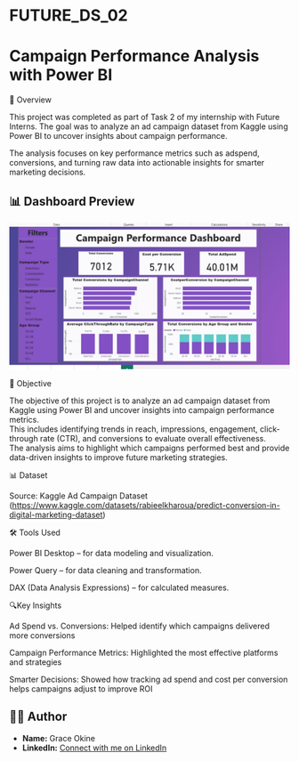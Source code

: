 # FUTURE_DS_02

 # Campaign Performance Analysis with Power BI

 📌 Overview

This project was completed as part of Task 2 of my internship with Future Interns. The goal was to analyze an ad campaign dataset from Kaggle using Power BI to uncover insights about campaign performance.

The analysis focuses on key performance metrics such as adspend, conversions, and turning raw data into actionable insights for smarter marketing decisions.

## 📊 Dashboard Preview  
![Campaign Performance Dashboard](Campaign%20Performance%20dashboard.png)


 🎯 Objective  

The objective of this project is to analyze an ad campaign dataset from Kaggle using Power BI and uncover insights into campaign performance metrics.  
This includes identifying trends in reach, impressions, engagement, click-through rate (CTR), and conversions to evaluate overall effectiveness.  
The analysis aims to highlight which campaigns performed best and provide data-driven insights to improve future marketing strategies.

📊 Dataset

Source: Kaggle Ad Campaign Dataset (https://www.kaggle.com/datasets/rabieelkharoua/predict-conversion-in-digital-marketing-dataset)


🛠 Tools Used

Power BI Desktop – for data modeling and visualization.

Power Query – for data cleaning and transformation.

DAX (Data Analysis Expressions) – for calculated measures.



 🔍Key Insights

Ad Spend vs. Conversions: Helped identify which campaigns delivered more conversions

Campaign Performance Metrics: Highlighted the most effective platforms and strategies

Smarter Decisions: Showed how tracking ad spend and cost per conversion helps campaigns adjust to improve ROI


## 👩‍💻 Author  

- **Name:** Grace Okine
- **LinkedIn:** [Connect with me on LinkedIn](www.linkedin.com/in/graceokine)
